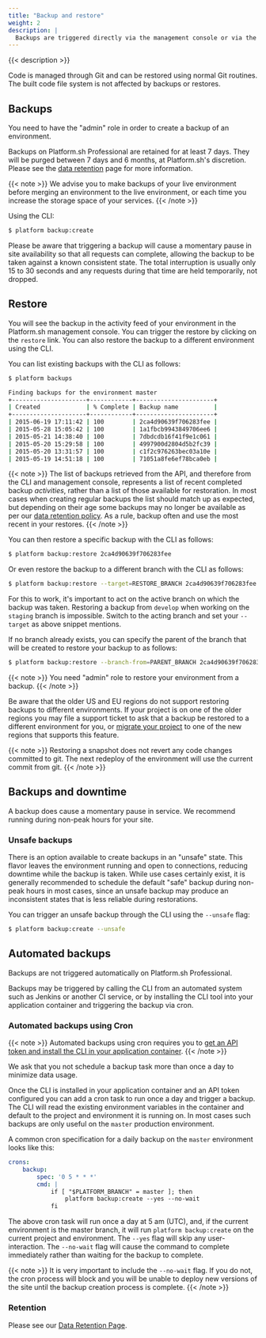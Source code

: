 ```yaml
---
title: "Backup and restore"
weight: 2
description: |
  Backups are triggered directly via the management console or via the CLI. The backup creates a complete snapshot of the environment's data. It includes all persistent data from all running services (MySQL, Solr,...) and any files stored on the mounted volumes.
---
```


{{< description >}}

Code is managed through Git and can be restored using normal Git routines. The built code file system is not affected by backups or restores.

## Backups

You need to have the "admin" role in order to create a backup of an environment.

Backups on Platform.sh Professional are retained for at least 7 days. They will be purged between 7 days and 6 months, at Platform.sh's discretion. Please see the [data retention](/security/data-retention.md) page for more information.

{{< note >}}
We advise you to make backups of your live environment before merging an environment to the live environment, or each time you increase the storage space of your services.
{{< /note >}}

Using the CLI:

```bash
$ platform backup:create
```

Please be aware that triggering a backup will cause a momentary pause in site availability so that all requests can complete, allowing the backup to be taken against a known consistent state.  The total interruption is usually only 15 to 30 seconds and any requests during that time are held temporarily, not dropped.

## Restore

You will see the backup in the activity feed of your environment in the Platform.sh management console. You can trigger the restore by clicking on the `restore` link. You can also restore the backup to a different environment using the CLI.

You can list existing backups with the CLI as follows:

```bash
$ platform backups

Finding backups for the environment master
+---------------------+------------+----------------------+
| Created             | % Complete | Backup name          |
+---------------------+------------+----------------------+
| 2015-06-19 17:11:42 | 100        | 2ca4d90639f706283fee |
| 2015-05-28 15:05:42 | 100        | 1a1fbcb9943849706ee6 |
| 2015-05-21 14:38:40 | 100        | 7dbdcdb16f41f9e1c061 |
| 2015-05-20 15:29:58 | 100        | 4997900d2804d5b2fc39 |
| 2015-05-20 13:31:57 | 100        | c1f2c976263bec03a10e |
| 2015-05-19 14:51:18 | 100        | 71051a8fe6ef78bca0eb |
```

{{< note >}}
The list of backups retrieved from the API, and therefore from the CLI and management console, represents a list of recent completed backup *activities*, rather than a list of those available for restoration. In most cases when creating regular backups the list should match up as expected, but depending on their age some backups may no longer be available as per our [data retention policy](https://docs.platform.sh/administration/backup-and-restore.html#restore). As a rule, backup often and use the most recent in your restores.
{{< /note >}}

You can then restore a specific backup with the CLI as follows:

```bash
$ platform backup:restore 2ca4d90639f706283fee
```

Or even restore the backup to a different branch with the CLI as follows:

```bash
$ platform backup:restore --target=RESTORE_BRANCH 2ca4d90639f706283fee
```

For this to work, it's important to act on the active branch on which the backup was taken. Restoring a backup from `develop` when working on the `staging` branch is impossible. Switch to the acting branch and set your `--target` as above snippet mentions.

If no branch already exists, you can specify the parent of the branch that will be created to restore your backup to as follows:

```bash
$ platform backup:restore --branch-from=PARENT_BRANCH 2ca4d90639f706283fee
```

{{< note >}}
You need "admin" role to restore your environment from a backup.
{{< /note >}}

Be aware that the older US and EU regions do not support restoring backups to different environments.  If your project is on one of the older regions you may file a support ticket to ask that a backup be restored to a different environment for you, or [migrate your project](/guides/general/region-migration.md) to one of the new regions that supports this feature.


{{< note >}}
Restoring a snapshot does not revert any code changes committed to git. The next redeploy of the environment will use the current commit from git.
{{< /note >}}

## Backups and downtime

A backup does cause a momentary pause in service. We recommend running during non-peak hours for your site.

### Unsafe backups

There is an option available to create backups in an "unsafe" state. This flavor leaves the environment running and open to connections, reducing downtime while the backup is taken. While use cases certainly exist, it is generally recommended to schedule the default "safe" backup during non-peak hours in most cases, since an unsafe backup may produce an inconsistent states that is less reliable during restorations. 

You can trigger an unsafe backup through the CLI using the `--unsafe` flag:

```bash
$ platform backup:create --unsafe
```

## Automated backups

Backups are not triggered automatically on Platform.sh Professional.

Backups may be triggered by calling the CLI from an automated system such as Jenkins or another CI service, or by installing the CLI tool into your application container and triggering the backup via cron.

### Automated backups using Cron

{{< note >}}
Automated backups using cron requires you to [get an API token and install the CLI in your application container](/development/cli/api-tokens.md).
{{< /note >}}

We ask that you not schedule a backup task more than once a day to minimize data usage.

Once the CLI is installed in your application container and an API token configured you can add a cron task to run once a day and trigger a backup.  The CLI will read the existing environment variables in the container and default to the project and environment it is running on. In most cases such backups are only useful on the `master` production environment.

A common cron specification for a daily backup on the `master` environment looks like this:

```yaml
crons:
    backup:
        spec: '0 5 * * *'
        cmd: |
            if [ "$PLATFORM_BRANCH" = master ]; then
                platform backup:create --yes --no-wait
            fi
```

The above cron task will run once a day at 5 am (UTC), and, if the current environment is the master branch, it will run `platform backup:create` on the current project and environment.  The `--yes` flag will skip any user-interaction.  The `--no-wait` flag will cause the command to complete immediately rather than waiting for the backup to complete.

{{< note >}}
It is very important to include the `--no-wait` flag.  If you do not, the cron process will block and you will be unable to deploy new versions of the site until the backup creation process is complete.
{{< /note >}}

### Retention

Please see our [Data Retention Page](/security/data-retention.md).
